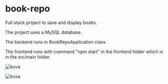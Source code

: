 # book-repo
Full stack project to save and display books.

The project uses a MySQL database.

The backend runs in BookRepoApplication class.

The frontend runs with command "npm start" in the frontend folder which is in the src/main folder.

![kuva](https://user-images.githubusercontent.com/48199508/184553206-f85aac3c-2769-44ed-bed8-8e2fd99b12e2.png)

![kuva](https://user-images.githubusercontent.com/48199508/184553222-2e524141-4fdf-4af9-b9c4-bd4153ed26f8.png)

